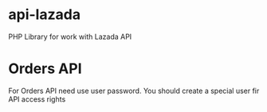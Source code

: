 # api-lazada
PHP Library for work with Lazada API


# Orders API

For Orders API need use user password. You should create a special user fir API access rights
